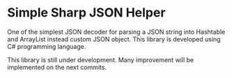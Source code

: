 Simple Sharp JSON Helper
========================

One of the simplest JSON decoder for parsing a JSON string into Hashtable and ArrayList instead custom JSON object. This library is developed using C# programming language.

This library is still under development. Many improvement will be implemented on the next commits.